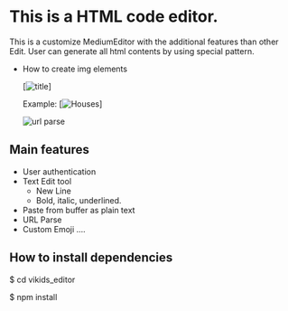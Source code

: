 # This is a HTML code editor.
This is a customize MediumEditor with the additional features than other Edit.
User can generate all html contents by using special pattern.

- How to create img elements 
            
    [![title](image_path)]

    Example: 
      [![Houses](http://sfeizigroup.com/wp-content/uploads/2017/05/slide-5.jpg)]

  ![url parse](./asserts/img/a.png)

## Main features

- User authentication
- Text Edit tool
  - New Line
  - Bold, italic, underlined.
- Paste from buffer as plain text
- URL Parse
- Custom Emoji
....


## How to install dependencies

$ cd vikids_editor

$ npm install
 